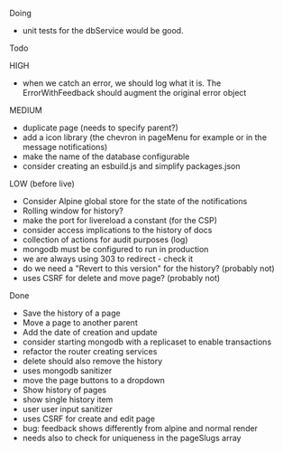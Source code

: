 Doing
- unit tests for the dbService would be good.

Todo

  HIGH
  - when we catch an error, we should log what it is. The ErrorWithFeedback should augment the original error object

  MEDIUM
  - duplicate page (needs to specify parent?)
  - add a icon library (the chevron in pageMenu for example or in the message notifications)
  - make the name of the database configurable
  - consider creating an esbuild.js and simplify packages.json

  LOW (before live)
  - Consider Alpine global store for the state of the notifications
  - Rolling window for history?
  - make the port for livereload a constant (for the CSP)
  - consider access implications to the history of docs
  - collection of actions for audit purposes (log)
  - mongodb must be configured to run in production
  - we are always using 303 to redirect - check it
  - do we need a "Revert to this version" for the history? (probably not)
  - uses CSRF for delete and move page? (probably not)

Done
- Save the history of a page
- Move a page to another parent
- Add the date of creation and update
- consider starting mongodb with a replicaset to enable transactions
- refactor the router creating services
- delete should also remove the history
- uses mongodb sanitizer
- move the page buttons to a dropdown
- Show history of pages
- show single history item
- user user input sanitizer
- uses CSRF for create and edit page
- bug: feedback shows differently from alpine and normal render
- needs also to check for uniqueness in the pageSlugs array
